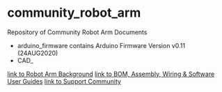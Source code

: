 # community_robot_arm 
Repository of Community Robot Arm Documents
* arduino_firmware contains Arduino Firmware Version v0.11 (24AUG2020)
* CAD_

[link to Robot Arm Background](https://www.20sffactory.com/robot/about)
[link to BOM, Assembly, Wiring & Software User Guides](https://www.20sffactory.com/robot/resource)
[link to Support Community](https://www.facebook.com/groups/robotarm)
